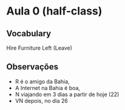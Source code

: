 # Aula 0 (half-class)

## Vocabulary

Hire
Furniture
Left (Leave)

## Observações

* R é o amigo da Bahia,
* A Internet na Bahia é boa,
* N viajando em 3 dias a partir de hoje (22)
* VN depois, no dia 26